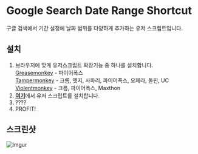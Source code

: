 # Google Search Date Range Shortcut
구글 검색에서 기간 설정에 날짜 범위를 다양하게 추가하는 유저 스크립트입니다.
## 설치
1. 브라우저에 맞게 유저스크립트 확장기능 중 하나를 설치합니다.  
[Greasemonkey](https://www.greasespot.net/) - 파이어폭스  
[Tampermonkey](https://tampermonkey.net/) - 크롬, 엣지, 사파리, 파이어폭스, 오페라, 돌핀, UC  
[Violentmonkey](https://violentmonkey.github.io/) - 크롬, 파이어폭스, Maxthon
2. [**여기**](https://raw.githubusercontent.com/joyfuI/google-search-date-range-shortcut/master/google-search-date-range-shortcut.user.js)에서 유저 스크립트를 설치합니다.
3. ????
4. PROFIT!
## 스크린샷
![Imgur](https://i.imgur.com/qV2hDH7.png)
